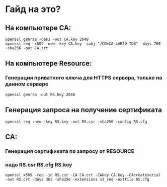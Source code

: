 # Гайд на это?
## На компьютере CA:
```
openssl genrsa -des3 -out CA.key 2048
openssl req -x509 -new -key CA.key -subj "/CN=CA-LAB20-TDS" -days 700 -sha256 -out CA.crt
```
## На компьютере Resource:
### Генерация приватного ключа для HTTPS сервера, только на данном сервере
```
openssl genrsa -out RS.key 2048
```
## Генерация запроса на получение сертификата
```
openssl req -new -key RS.key -out RS.csr -sha256 -config RS.cfg
```
## CA:
### Генерация сертификата по запросу от RESOURCE
### надо  RS.csr  RS.cfg RS.key
```
openssl x509 -req -in RS.csr -CA CA.crt -CAkey CA.key -CAcreateserial -out RS.crt -days 365 -sha256 -extensions v3_req -extfile RS.cfg
```